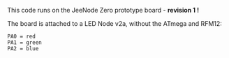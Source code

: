 This code runs on the JeeNode Zero prototype board - **revision 1 !**

The board is attached to a LED Node v2a, without the ATmega and RFM12:

    PA0 = red
    PA1 = green
    PA2 = blue

